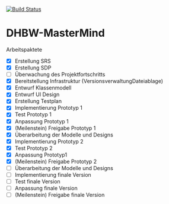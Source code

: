 [![Build Status](https://travis-ci.org/Philhil/DHBW-MasterMind.svg?branch=master)](https://travis-ci.org/Philhil/DHBW-MasterMind)

# DHBW-MasterMind

Arbeitspaktete
- [x] Erstellung SRS
- [x] Erstellung SDP
- [ ] Überwachung des Projektfortschritts
- [x] Bereitstellung Infrastruktur (VersionsverwaltungDateiablage)
- [x] Entwurf Klassenmodell
- [x] Entwurf UI Design
- [x] Erstellung Testplan
- [x] Implementierung Prototyp 1
- [x] Test Prototyp 1
- [x] Anpassung Prototyp 1
- [x] (Meilenstein) Freigabe Prototyp 1
- [x] Überarbeitung der Modelle und Designs
- [x] Implementierung Prototyp 2
- [x] Test Prototyp 2
- [x] Anpassung Prototyp1
- [x] (Meilenstein) Freigabe Prototyp 2
- [ ] Überarbeitung der Modelle und Designs
- [ ] Implementierung finale Version
- [ ] Test finale Version
- [ ] Anpassung finale Version
- [ ] (Meilenstein) Freigabe finale Version
